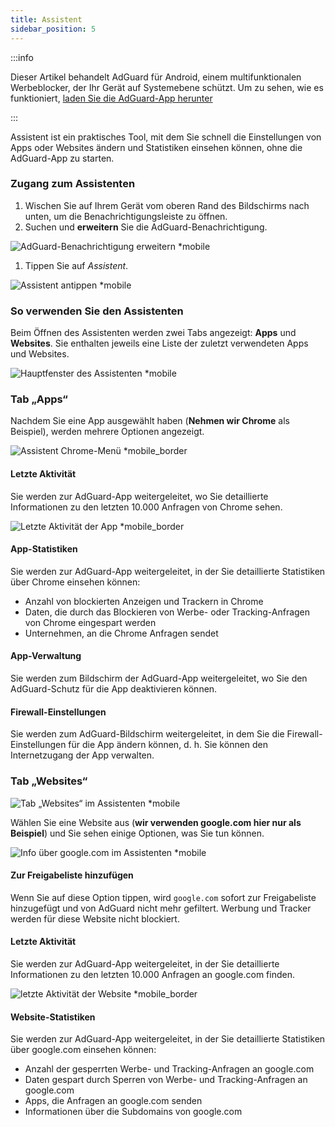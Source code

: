```yaml
---
title: Assistent
sidebar_position: 5
---
```


:::info

Dieser Artikel behandelt AdGuard für Android, einem multifunktionalen Werbeblocker, der Ihr Gerät auf Systemebene schützt. Um zu sehen, wie es funktioniert, [laden Sie die AdGuard-App herunter](https://agrd.io/download-kb-adblock)

:::

Assistent ist ein praktisches Tool, mit dem Sie schnell die Einstellungen von Apps oder Websites ändern und Statistiken einsehen können, ohne die AdGuard-App zu starten.

### Zugang zum Assistenten

1. Wischen Sie auf Ihrem Gerät vom oberen Rand des Bildschirms nach unten, um die Benachrichtigungsleiste zu öffnen.
2. Suchen und **erweitern** Sie die AdGuard-Benachrichtigung.

![AdGuard-Benachrichtigung erweitern \*mobile](https://cdn.adtidy.org/blog/new/jkksbhassistant-shade.png)

1. Tippen Sie auf _Assistent_.

![Assistent antippen \*mobile](https://cdn.adtidy.org/blog/new/1qvlhassistant-tap-assistant.jpg)

### So verwenden Sie den Assistenten

Beim Öffnen des Assistenten werden zwei Tabs angezeigt: **Apps** und **Websites**. Sie enthalten jeweils eine Liste der zuletzt verwendeten Apps und Websites.

![Hauptfenster des Assistenten \*mobile](https://cdn.adtidy.org/blog/new/i5mljAssistant-main.jpg)

### Tab „Apps“

Nachdem Sie eine App ausgewählt haben (**Nehmen wir Chrome** als Beispiel), werden mehrere Optionen angezeigt.

![Assistent Chrome-Menü \*mobile\_border](https://cdn.adtidy.org/blog/new/e1sr4Chrome-assistant.jpg)

#### Letzte Aktivität

Sie werden zur AdGuard-App weitergeleitet, wo Sie detaillierte Informationen zu den letzten 10.000 Anfragen von Chrome sehen.

![Letzte Aktivität der App \*mobile\_border](https://cdn.adtidy.org/blog/new/66hpechrome-recent-activity.png)

#### App-Statistiken

Sie werden zur AdGuard-App weitergeleitet, in der Sie detaillierte Statistiken über Chrome einsehen können:

- Anzahl von blockierten Anzeigen und Trackern in Chrome
- Daten, die durch das Blockieren von Werbe- oder Tracking-Anfragen von Chrome eingespart werden
- Unternehmen, an die Chrome Anfragen sendet

#### App-Verwaltung

Sie werden zum Bildschirm der AdGuard-App weitergeleitet, wo Sie den AdGuard-Schutz für die App deaktivieren können.

#### Firewall-Einstellungen

Sie werden zum AdGuard-Bildschirm weitergeleitet, in dem Sie die Firewall-Einstellungen für die App ändern können, d. h. Sie können den Internetzugang der App verwalten.

### Tab „Websites“

![Tab „Websites“ im Assistenten \*mobile](https://cdn.adtidy.org/blog/new/74y9rAssistant-websites.jpg)

Wählen Sie eine Website aus (**wir verwenden google.com hier nur als Beispiel**) und Sie sehen einige Optionen, was Sie tun können.

![Info über google.com im Assistenten \*mobile](https://cdn.adtidy.org/blog/new/tht0tgoogle-com-assistant.jpg)

#### Zur Freigabeliste hinzufügen

Wenn Sie auf diese Option tippen, wird `google.com` sofort zur Freigabeliste hinzugefügt und von AdGuard nicht mehr gefiltert. Werbung und Tracker werden für diese Website nicht blockiert.

#### Letzte Aktivität

Sie werden zur AdGuard-App weitergeleitet, in der Sie detaillierte Informationen zu den letzten 10.000 Anfragen an google.com finden.

![letzte Aktivität der Website \*mobile\_border](https://cdn.adtidy.org/blog/new/xq7f3assistant-website-recent-activity.png)

#### Website-Statistiken

Sie werden zur AdGuard-App weitergeleitet, in der Sie detaillierte Statistiken über google.com einsehen können:

- Anzahl der gesperrten Werbe- und Tracking-Anfragen an google.com
- Daten gespart durch Sperren von Werbe- und Tracking-Anfragen an google.com
- Apps, die Anfragen an google.com senden
- Informationen über die Subdomains von google.com
